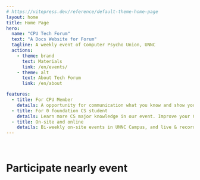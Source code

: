 ```yaml
---
# https://vitepress.dev/reference/default-theme-home-page
layout: home
title: Home Page
hero:
  name: "CPU Tech Forum"
  text: "A Docs Website for Forum"
  tagline: A weekly event of Computer Psycho Union, UNNC
  actions:
    - theme: brand
      text: Materials
      link: /en/events/
    - theme: alt
      text: About Tech Forum
      link: /en/about

features:
  - title: For CPU Member
    details: A opportunity for communication what you know and show yourself to others. 
  - title: For 0 foundation CS student
    details: Learn more CS major knowledge in our event. Improve your Computer Science Studying.
  - title: On-site and online
    details: Bi-weekly on-site events in UNNC Campus, and live & recording meetings available on MSTeams.
---
```


<div class="height:48px">

​    

</div>



# Participate nearly event